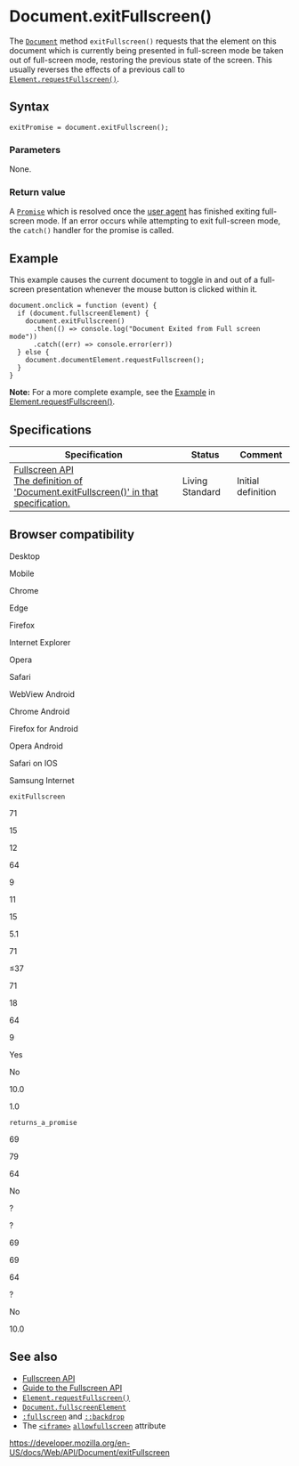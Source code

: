 # Document.exitFullscreen()

The [`Document`](../document) method `exitFullscreen()` requests that the element on this document which is currently being presented in full-screen mode be taken out of full-screen mode, restoring the previous state of the screen. This usually reverses the effects of a previous call to [`Element.requestFullscreen()`](../element/requestfullscreen).

## Syntax

    exitPromise = document.exitFullscreen();

### Parameters

None.

### Return value

A [`Promise`](https://developer.mozilla.org/en-US/docs/Web/JavaScript/Reference/Global_Objects/Promise) which is resolved once the [user agent](https://developer.mozilla.org/en-US/docs/Glossary/User_agent) has finished exiting full-screen mode. If an error occurs while attempting to exit full-screen mode, the `catch()` handler for the promise is called.

## Example

This example causes the current document to toggle in and out of a full-screen presentation whenever the mouse button is clicked within it.

    document.onclick = function (event) {
      if (document.fullscreenElement) {
        document.exitFullscreen()
          .then(() => console.log("Document Exited from Full screen mode"))
          .catch((err) => console.error(err))
      } else {
        document.documentElement.requestFullscreen();
      }
    }

**Note:** For a more complete example, see the [Example](../element/requestfullscreen#example) in [Element.requestFullscreen()](../element/requestfullscreen).

## Specifications

<table><thead><tr class="header"><th>Specification</th><th>Status</th><th>Comment</th></tr></thead><tbody><tr class="odd"><td><a href="https://fullscreen.spec.whatwg.org/#dom-document-exitfullscreen">Fullscreen API<br />
<span class="small">The definition of 'Document.exitFullscreen()' in that specification.</span></a></td><td><span class="spec-living">Living Standard</span></td><td>Initial definition</td></tr></tbody></table>

## Browser compatibility

Desktop

Mobile

Chrome

Edge

Firefox

Internet Explorer

Opera

Safari

WebView Android

Chrome Android

Firefox for Android

Opera Android

Safari on IOS

Samsung Internet

`exitFullscreen`

71

15

12

64

9

11

15

5.1

71

≤37

71

18

64

9

Yes

No

10.0

1.0

`returns_a_promise`

69

79

64

No

?

?

69

69

64

?

No

10.0

## See also

- [Fullscreen API](../fullscreen_api)
- [Guide to the Fullscreen API](../fullscreen_api/guide)
- [`Element.requestFullscreen()`](../element/requestfullscreen)
- [`Document.fullscreenElement`](fullscreenelement)
- [`:fullscreen`](https://developer.mozilla.org/en-US/docs/Web/CSS/:fullscreen) and [`::backdrop`](https://developer.mozilla.org/en-US/docs/Web/CSS/::backdrop)
- The [`<iframe>`](https://developer.mozilla.org/en-US/docs/Web/HTML/Element/iframe) [`allowfullscreen`](https://developer.mozilla.org/en-US/docs/Web/HTML/Element/iframe#attr-allowfullscreen) attribute

<a href="https://developer.mozilla.org/en-US/docs/Web/API/Document/exitFullscreen" class="_attribution-link">https://developer.mozilla.org/en-US/docs/Web/API/Document/exitFullscreen</a>
